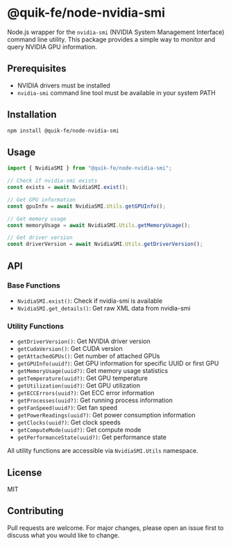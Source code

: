 # @quik-fe/node-nvidia-smi

Node.js wrapper for the `nvidia-smi` (NVIDIA System Management Interface) command line utility. This package provides a simple way to monitor and query NVIDIA GPU information.

## Prerequisites

- NVIDIA drivers must be installed
- `nvidia-smi` command line tool must be available in your system PATH

## Installation

```bash
npm install @quik-fe/node-nvidia-smi
```

## Usage

```typescript
import { NvidiaSMI } from "@quik-fe/node-nvidia-smi";

// Check if nvidia-smi exists
const exists = await NvidiaSMI.exist();

// Get GPU information
const gpuInfo = await NvidiaSMI.Utils.getGPUInfo();

// Get memory usage
const memoryUsage = await NvidiaSMI.Utils.getMemoryUsage();

// Get driver version
const driverVersion = await NvidiaSMI.Utils.getDriverVersion();
```

## API

### Base Functions

- `NvidiaSMI.exist()`: Check if nvidia-smi is available
- `NvidiaSMI.get_details()`: Get raw XML data from nvidia-smi

### Utility Functions

- `getDriverVersion()`: Get NVIDIA driver version
- `getCudaVersion()`: Get CUDA version
- `getAttachedGPUs()`: Get number of attached GPUs
- `getGPUInfo(uuid?)`: Get GPU information for specific UUID or first GPU
- `getMemoryUsage(uuid?)`: Get memory usage statistics
- `getTemperature(uuid?)`: Get GPU temperature
- `getUtilization(uuid?)`: Get GPU utilization
- `getECCErrors(uuid?)`: Get ECC error information
- `getProcesses(uuid?)`: Get running process information
- `getFanSpeed(uuid?)`: Get fan speed
- `getPowerReadings(uuid?)`: Get power consumption information
- `getClocks(uuid?)`: Get clock speeds
- `getComputeMode(uuid?)`: Get compute mode
- `getPerformanceState(uuid?)`: Get performance state

All utility functions are accessible via `NvidiaSMI.Utils` namespace.


## License

MIT

## Contributing

Pull requests are welcome. For major changes, please open an issue first to discuss what you would like to change.
